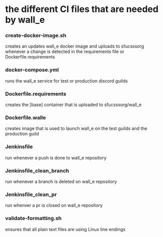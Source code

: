 # the different CI files that are needed by wall_e

### create-docker-image.sh

creates an updates wall_e docker image and uploads to sfucsssorg whenever a change is detected in the requirements file or Dockerfile.requirements

### docker-compose.yml

runs the wall_e service for test or production discord guilds

### Dockerfile.requirements

creates the [base] container that is uploaded to sfucsssorg/wall_e

### Dockerfile.walle

creates image that is used to launch wall_e on the test guilds and the production guild

### Jenkinsfile

run whenever a push is done to wall_e repository

### Jenkinsfile_clean_branch

run whenever a branch is deleted on wall_e repository

### Jenkinsfile_clean_pr

run whenver a pr is closed on wall_e repository

### validate-formatting.sh

ensures that all plain text files are using Linux line endings
